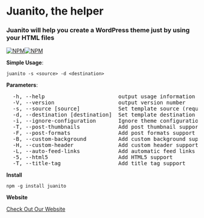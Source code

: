# Juanito, the helper

### Juanito will help you create a WordPress theme just by using your HTML files

[![NPM](https://nodei.co/npm/juanito.png?downloads=true&downloadRank=true&stars=true)](https://nodei.co/npm/juanito/)[![NPM](https://nodei.co/npm-dl/juanito.png)](https://nodei.co/npm/juanito/)

**Simple Usage**:

  `juanito -s <source> -d <destination>`

**Parameters**:
<pre>
  -h, --help                       output usage information
  -V, --version                    output version number
  -s, --source [source]            Set template source (required)
  -d, --destination [destination]  Set template destination folder (required)
  -i, --ignore-configuration       Ignore theme configuration
  -T, --post-thumbnails            Add post thumbnail support
  -F, --post-formats               Add post formats support
  -B, --custom-background          Add custom background support
  -H, --custom-header              Add custom header support
  -L, --auto-feed-links            Add automatic feed links support
  -5, --html5                      Add HTML5 support
  -T, --title-tag                  Add title tag support
</pre>

**Install**

  `npm -g install juanito`

**Website**

[Check Out Our Website](http://alvaroveliz.github.io/juanito/)
